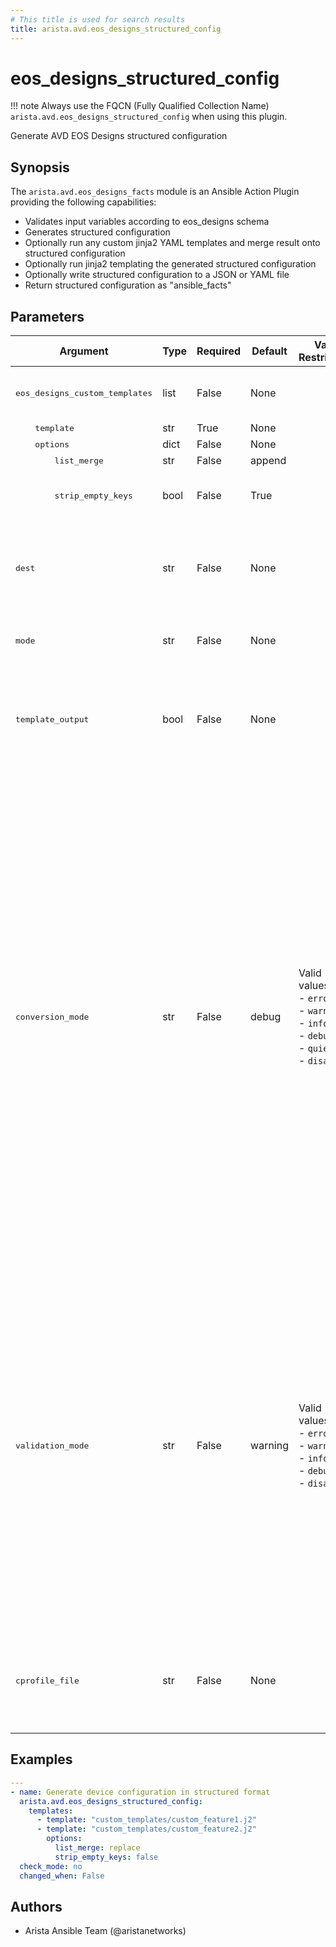 ```yaml
---
# This title is used for search results
title: arista.avd.eos_designs_structured_config
---
```

<!--
  ~ Copyright (c) 2023-2024 Arista Networks, Inc.
  ~ Use of this source code is governed by the Apache License 2.0
  ~ that can be found in the LICENSE file.
  -->

# eos_designs_structured_config

!!! note
    Always use the FQCN (Fully Qualified Collection Name) `arista.avd.eos_designs_structured_config` when using this plugin.

Generate AVD EOS Designs structured configuration

## Synopsis

The `arista.avd.eos_designs_facts` module is an Ansible Action Plugin providing the following capabilities:

- Validates input variables according to eos_designs schema
- Generates structured configuration
- Optionally run any custom jinja2 YAML templates and merge result onto structured configuration
- Optionally run jinja2 templating the generated structured configuration
- Optionally write structured configuration to a JSON or YAML file
- Return structured configuration as &#34;ansible_facts&#34;

## Parameters

| Argument | Type | Required | Default | Value Restrictions | Description |
| -------- | ---- | -------- | ------- | ------------------ | ----------- |
| <samp>eos_designs_custom_templates</samp> | list | False | None |  | List of dicts for Jinja2 templates to be run after generating the structured configuration |
| <samp>&nbsp;&nbsp;&nbsp;&nbsp;template</samp> | str | True | None |  | Template file. |
| <samp>&nbsp;&nbsp;&nbsp;&nbsp;options</samp> | dict | False | None |  | Template options |
| <samp>&nbsp;&nbsp;&nbsp;&nbsp;&nbsp;&nbsp;&nbsp;&nbsp;list_merge</samp> | str | False | append |  | Merge strategy for lists |
| <samp>&nbsp;&nbsp;&nbsp;&nbsp;&nbsp;&nbsp;&nbsp;&nbsp;strip_empty_keys</samp> | bool | False | True |  | Filter out keys from the generated output if value is null/none/undefined<br>Only applies to templates. |
| <samp>dest</samp> | str | False | None |  | Destination path. If set, the output facts will also be written to this path.<br>Autodetects data format based on file suffix. &#39;.yml&#39;, &#39;.yaml&#39; -&gt; YAML, default -&gt; JSON |
| <samp>mode</samp> | str | False | None |  | File mode (ex. 0664) for dest file. See &#39;ansible.builtin.copy&#39; module for details. |
| <samp>template_output</samp> | bool | False | None |  | If true, the output data will be run through another jinja2 rendering before returning.<br>This is to resolve any input values with inline jinja using variables/facts set by the input templates. |
| <samp>conversion_mode</samp> | str | False | debug | Valid values:<br>- <code>error</code><br>- <code>warning</code><br>- <code>info</code><br>- <code>debug</code><br>- <code>quiet</code><br>- <code>disabled</code> | Run data conversion in either &#34;error&#34;, &#34;warning&#34;, &#34;info&#34;, &#34;debug&#34;, &#34;quiet&#34; or &#34;disabled&#34; mode.<br>Conversion will perform type conversion of input variables as defined in the schema.<br>Conversion is intended to help the user to identify minor issues with the input data, while still allowing the data to be validated.<br>During conversion, messages will be generated with information about the host(s) and key(s) which required conversion.<br>conversion_mode:disabled means that conversion will not run.<br>conversion_mode:error will produce error messages and fail the task.<br>conversion_mode:warning will produce warning messages.<br>conversion_mode:info will produce regular log messages.<br>conversion_mode:debug will produce hidden messages viewable with -v.<br>conversion_mode:quiet will not produce any messages. |
| <samp>validation_mode</samp> | str | False | warning | Valid values:<br>- <code>error</code><br>- <code>warning</code><br>- <code>info</code><br>- <code>debug</code><br>- <code>disabled</code> | Run validation in either &#34;error&#34;, &#34;warning&#34;, &#34;info&#34;, &#34;debug&#34; or &#34;disabled&#34; mode.<br>Validation will validate the input variables according to the schema.<br>During validation, messages will be generated with information about the host(s) and key(s) which failed validation.<br>validation_mode:disabled means that validation will not run.<br>validation_mode:error will produce error messages and fail the task.<br>validation_mode:warning will produce warning messages.<br>validation_mode:info will produce regular log messages.<br>validation_mode:debug will produce hidden messages viewable with -v. |
| <samp>cprofile_file</samp> | str | False | None |  | Filename for storing cprofile data used to debug performance issues.<br>Running cprofile will slow down performance in it self, so only set this while troubleshooting. |

## Examples

```yaml
---
- name: Generate device configuration in structured format
  arista.avd.eos_designs_structured_config:
    templates:
      - template: "custom_templates/custom_feature1.j2"
      - template: "custom_templates/custom_feature2.j2"
        options:
          list_merge: replace
          strip_empty_keys: false
  check_mode: no
  changed_when: False
```

## Authors

- Arista Ansible Team (@aristanetworks)
